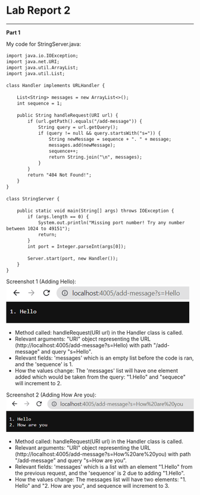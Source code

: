 # Lab Report 2
***

**Part 1** <br>

My code for StringServer.java:
```
import java.io.IOException;
import java.net.URI;
import java.util.ArrayList;
import java.util.List;

class Handler implements URLHandler {

    List<String> messages = new ArrayList<>();
    int sequence = 1;

    public String handleRequest(URI url) {
        if (url.getPath().equals("/add-message")) {
            String query = url.getQuery();
            if (query != null && query.startsWith("s=")) {
                String newMessage = sequence + ". " + message;
                messages.add(newMessage);
                sequence++;
                return String.join("\n", messages);
            }
        }
        return "404 Not Found!";
    }
}

class StringServer {
   
    public static void main(String[] args) throws IOException {
        if (args.length == 0) {
            System.out.println("Missing port number! Try any number between 1024 to 49151");
            return;
        }
        int port = Integer.parseInt(args[0]);

        Server.start(port, new Handler());
    }
}
```
Screenshot 1 (Adding Hello): <br>
![Image](AddingHello.png)	

* Method called: handleRequest(URI url) in the Handler class is called.
* Relevant arguments: "URI" object representing the URL (http://localhost:4005/add-message?s=Hello) with path "/add-message" and query "s=Hello".
* Relevant fields: 'messages' which is an empty list before the code is ran, and the 'sequence' is 1.
* How the values change: The 'messages' list will have one element added which would be taken from the query: "1.Hello" and "sequece" will increment to 2.

Screenshot 2 (Adding How Are you): <br>
![Image](AddingHowAreYou.png)	

* Method called: handleRequest(URI url) in the Handler class is called.
* Relevant arguments: "URI" object representing the URL (http://localhost:4005/add-message?s=How%20are%20you) with path "/add-message" and query "s=How are you".
* Relevant fields: 'messages' which is a list with an element "1.Hello" from the previous request, and the 'sequence' is 2 due to adding "1.Hello".
* How the values change: The messages list will have two elements: "1. Hello" and "2. How are you", and sequence will increment to 3.




























